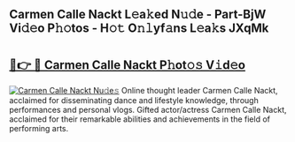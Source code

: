 ## Carmen Calle Nackt L𝚎a𝚔ed N𝚞𝚍e - Part-BjW Vi𝚍𝚎o P𝚑𝚘tos - H𝚘𝚝 O𝚗𝚕yf𝚊ns L𝚎a𝚔s JXqMk

# <h2><a href="http://kf5r3a.oniu.top/?m=Carmen+Calle+Nackt">🔗👉 🔴 Carmen Calle Nackt P𝚑ot𝚘𝚜 V𝚒d𝚎o</a></h2>

[![Carmen Calle Nackt Nu𝚍e𝚜](https://i.imgur.com/0qMVB7G.gif)](http://kf5r3a.oniu.top/?m=Carmen+Calle+Nackt)
Online thought leader Carmen Calle Nackt, acclaimed for disseminating dance and lifestyle knowledge, through performances and personal vlogs. Gifted actor/actress Carmen Calle Nackt, acclaimed for their remarkable abilities and achievements in the field of performing arts.  
